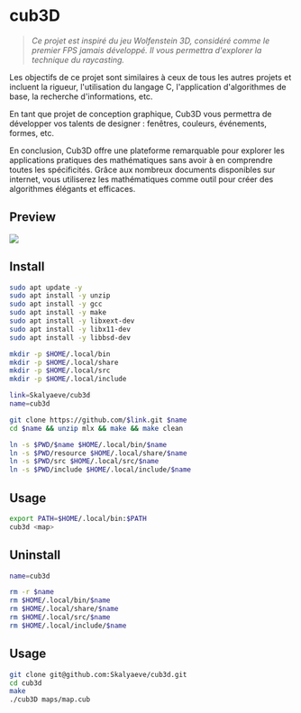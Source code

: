 # cub3D
> *Ce projet est inspiré du jeu Wolfenstein 3D, considéré comme le premier FPS jamais développé. Il vous permettra d'explorer la technique du raycasting.*

Les objectifs de ce projet sont similaires à ceux de tous les autres projets et incluent la rigueur, l'utilisation du langage C, l'application d'algorithmes de base, la recherche d'informations, etc.

En tant que projet de conception graphique, Cub3D vous permettra de développer vos talents de designer : fenêtres, couleurs, événements, formes, etc.

En conclusion, Cub3D offre une plateforme remarquable pour explorer les applications pratiques des mathématiques sans avoir à en comprendre toutes les spécificités. Grâce aux nombreux documents disponibles sur internet, vous utiliserez les mathématiques comme outil pour créer des algorithmes élégants et efficaces.

## Preview
![](https://github.com/Skalyaeve/images/blob/main/screenshot/solong.gif)

## Install
```bash
sudo apt update -y
sudo apt install -y unzip
sudo apt install -y gcc
sudo apt install -y make
sudo apt install -y libxext-dev
sudo apt install -y libx11-dev
sudo apt install -y libbsd-dev
```
```bash
mkdir -p $HOME/.local/bin
mkdir -p $HOME/.local/share
mkdir -p $HOME/.local/src
mkdir -p $HOME/.local/include
```
```bash
link=Skalyaeve/cub3d
name=cub3d

git clone https://github.com/$link.git $name
cd $name && unzip mlx && make && make clean

ln -s $PWD/$name $HOME/.local/bin/$name
ln -s $PWD/resource $HOME/.local/share/$name
ln -s $PWD/src $HOME/.local/src/$name
ln -s $PWD/include $HOME/.local/include/$name
```

## Usage
```bash
export PATH=$HOME/.local/bin:$PATH
cub3d <map>
```

## Uninstall
```bash
name=cub3d

rm -r $name
rm $HOME/.local/bin/$name
rm $HOME/.local/share/$name
rm $HOME/.local/src/$name
rm $HOME/.local/include/$name
```

## Usage
```sh
git clone git@github.com:Skalyaeve/cub3d.git
cd cub3d
make
./cub3D maps/map.cub
```
